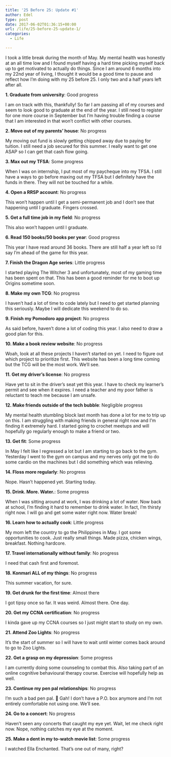 ```yaml
---
title: '25 Before 25: Update #1'
author: Edel
type: post
date: 2017-06-02T01:36:15+00:00
url: /life/25-before-25-update-1/
categories:
  - Life

---
```

I took a little break during the month of May. My mental health was honestly at an all time low and I found myself having a hard time picking myself back up to get motivated to actually do things. Since I am around 6 months into my 22nd year of living, I thought it would be a good time to pause and reflect how I&#8217;m doing with my 25 before 25. I only two and a half years left after all.

**1. Graduate from university**: Good progress
  
I am on track with this, thankfully! So far I am passing all of my courses and seem to look good to graduate at the end of the year. I still need to register for one more course in September but I&#8217;m having trouble finding a course that I am interested in that won&#8217;t conflict with other courses.

**2. Move out of my parents’ house**: No progress
  
My moving out fund is slowly getting chipped away due to paying for tuition. I still need a job secured for this summer. I really want to get one ASAP so I can get that cash flow going.

**3. Max out my TFSA**: Some progress
  
When I was on internship, I put most of my paycheque into my TFSA. I still have a ways to go before maxing out my TFSA but I definitely have the funds in there. They will not be touched for a while.

**4. Open a RRSP account**: No progress
  
This won&#8217;t happen until I get a semi-permanent job and I don&#8217;t see that happening until I graduate. Fingers crossed.

**5. Get a full time job in my field**: No progress
  
This also won&#8217;t happen until I graduate.

**6. Read 150 books/50 books per year**: Good progress
  
This year I have read around 36 books. There are still half a year left so I&#8217;d say I&#8217;m ahead of the game for this year.

**7. Finish the Dragon Age series**: Little progress
  
I started playing The Witcher 3 and unfortunately, most of my gaming time has been spent on that. This has been a good reminder for me to boot up Origins sometime soon.

**8. Make my own TCG**: No progress
  
I haven&#8217;t had a lot of time to code lately but I need to get started planning this seriously. Maybe I will dedicate this weekend to do so.

**9. Finish my Pomodoro app project**: No progress
  
As said before, haven&#8217;t done a lot of coding this year. I also need to draw a good plan for this.

**10. Make a book review website**: No progress
  
Woah, look at all these projects I haven&#8217;t started on yet. I need to figure out which project to prioritize first. This website has been a long time coming but the TCG will be the most work. We&#8217;ll see.

**11. Get my driver’s license**: No progress
  
Have yet to sit in the driver&#8217;s seat yet this year. I have to check my learner&#8217;s permit and see when it expires. I need a teacher and my poor father is reluctant to teach me because I am unsafe.

**12. Make friends outside of the tech bubble**: Negligible progress
  
My mental health stumbling block last month has done a lot for me to trip up on this. I am struggling with making friends in general right now and I&#8217;m finding it extremely hard. I started going to crochet meetups and will hopefully go regularly enough to make a friend or two.

**13. Get fit**: Some progress
  
In May I felt like I regressed a lot but I am starting to go back to the gym. Yesterday I went to the gym on campus and my nerves only got me to do some cardio on the machines but I did something which was relieving.

**14. Floss more regularly**: No progress
  
Nope. Hasn&#8217;t happened yet. Starting today.

**15. Drink. More. Water.**: Some progress
  
When I was sitting around at work, I was drinking a lot of water. Now back at school, I&#8217;m finding it hard to remember to drink water. In fact, I&#8217;m thirsty right now. I will go and get some water right now. Water break!

**16. Learn how to actually cook**: Little progress
  
My mom left the country to go the Philippines in May. I got some opportunities to cook. Just really small things. Made pizza, chicken wings, breakfast. Nothing hardcore.

**17. Travel internationally without family**: No progress
  
I need that cash first and foremost.

**18. Konmari ALL of my things**: No progress
  
This summer vacation, for sure.

**19. Get drunk for the first time**: Almost there
  
I got tipsy once so far. It was weird. Almost there. One day.

**20. Get my CCNA certification**: No progress
  
I kinda gave up my CCNA courses so I just might start to study on my own.

**21. Attend Zoo Lights**: No progress
  
It&#8217;s the start of summer so I will have to wait until winter comes back around to go to Zoo Lights.

**22. Get a grasp on my depression**: Some progress
  
I am currently doing some counseling to combat this. Also taking part of an online cognitive behavioural therapy course. Exercise will hopefully help as well.

**23. Continue my pen pal relationships**: No progress
  
I&#8217;m such a bad pen pal. 🙁 Gah! I don&#8217;t have a P.O. box anymore and I&#8217;m not entirely comfortable not using one. We&#8217;ll see.

**24. Go to a concert**: No progress
  
Haven&#8217;t seen any concerts that caught my eye yet. Wait, let me check right now. Nope, nothing catches my eye at the moment.

**25. Make a dent in my to-watch movie list**: Some progress
  
I watched Ella Enchanted. That&#8217;s one out of many, right?